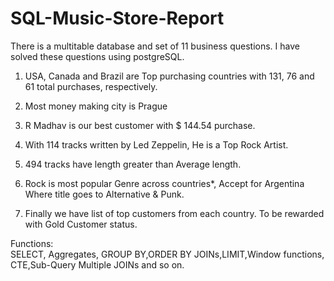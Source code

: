 # SQL-Music-Store-Report
There is a multitable database and set of 11 business questions. I have solved these questions using postgreSQL.
1. USA, Canada and Brazil are Top purchasing countries with
     131, 76 and 61 total purchases, respectively.

2. Most money making city is Prague

3. R Madhav is our best customer with $ 144.54 purchase.

4. With 114 tracks written by Led Zeppelin, He is a Top Rock Artist.

5. 494 tracks have length greater than Average length.

6. Rock is most popular Genre across countries*,  Accept for Argentina
    Where title goes to Alternative & Punk.

7. Finally we have list of top customers from each country.
    To be rewarded with Gold Customer status.

Functions:\
SELECT, Aggregates, GROUP BY,ORDER BY
JOINs,LIMIT,Window functions, CTE,Sub-Query
Multiple JOINs and so on.


